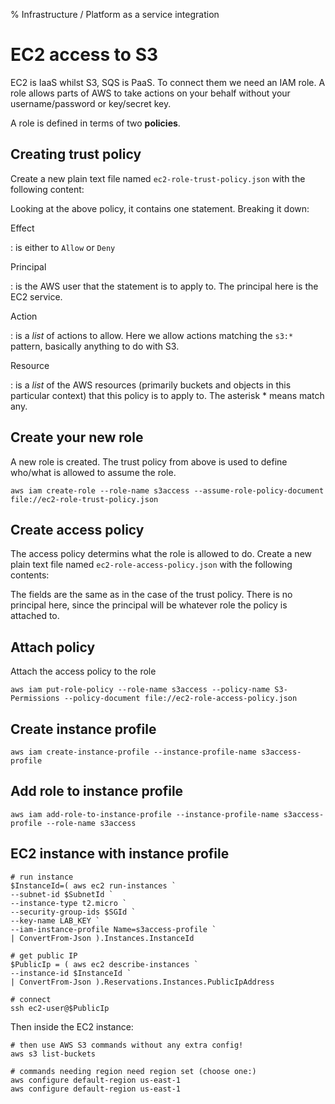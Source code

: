 % Infrastructure / Platform as a service integration

EC2 access to S3 
================

EC2 is IaaS whilst S3, SQS is PaaS.
To connect them we need an IAM role. 
A role allows parts of AWS to take actions on your behalf
without your username/password or key/secret key.

A role is defined in terms of two **policies**.

Creating trust policy
---------------------

Create a new plain text file named `ec2-role-trust-policy.json` with the
following content:

Looking at the above policy, it contains one statement. Breaking it
down:

Effect

:   is either to `Allow` or `Deny`

Principal

:   is the AWS user that the statement is to apply to. The principal
    here is the EC2 service.

Action

:   is a *list* of actions to allow. Here we allow actions matching the
    `s3:*` pattern, basically anything to do with S3.

Resource

:   is a *list* of the AWS resources (primarily buckets and objects in
    this particular context) that this policy is to apply to. The
    asterisk \* means match any.

Create your new role
--------------------

A new role is created. The trust policy from above is used to define
who/what is allowed to assume the role.

``` {.powershell}
aws iam create-role --role-name s3access --assume-role-policy-document file://ec2-role-trust-policy.json
```

Create access policy
--------------------

The access policy determins what the role is allowed to do. Create a new
plain text file named `ec2-role-access-policy.json` with the following
contents:

The fields are the same as in the case of the trust policy. There is no
principal here, since the principal will be whatever role the policy is
attached to.

Attach policy
-------------

Attach the access policy to the role

``` {.powershell}
aws iam put-role-policy --role-name s3access --policy-name S3-Permissions --policy-document file://ec2-role-access-policy.json
```

Create instance profile
-----------------------

``` {.powershell}
aws iam create-instance-profile --instance-profile-name s3access-profile
```

Add role to instance profile
----------------------------

``` {.powershell}
aws iam add-role-to-instance-profile --instance-profile-name s3access-profile --role-name s3access
```

EC2 instance with instance profile
----------------------------------

``` {.powershell}
# run instance 
$InstanceId=( aws ec2 run-instances `
--subnet-id $SubnetId `
--instance-type t2.micro `
--security-group-ids $SGId `
--key-name LAB_KEY `
--iam-instance-profile Name=s3access-profile `
| ConvertFrom-Json ).Instances.InstanceId

# get public IP
$PublicIp = ( aws ec2 describe-instances `
--instance-id $InstanceId `
| ConvertFrom-Json ).Reservations.Instances.PublicIpAddress

# connect
ssh ec2-user@$PublicIp
```

Then inside the EC2 instance:

``` {.bash}
# then use AWS S3 commands without any extra config!
aws s3 list-buckets 

# commands needing region need region set (choose one:)
aws configure default-region us-east-1
aws configure default-region us-east-1
```
